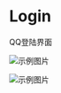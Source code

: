 # Login
QQ登陆界面

![示例图片](https://github.com/mygit03/Login/tree/master/rename/1.png)

![示例图片](https://github.com/mygit03/Login/tree/master/rename/2.png)
